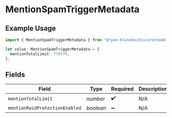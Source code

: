 # MentionSpamTriggerMetadata

## Example Usage

```typescript
import { MentionSpamTriggerMetadata } from "@ryan-blunden/discord/models/components";

let value: MentionSpamTriggerMetadata = {
  mentionTotalLimit: 770376,
};
```

## Fields

| Field                          | Type                           | Required                       | Description                    |
| ------------------------------ | ------------------------------ | ------------------------------ | ------------------------------ |
| `mentionTotalLimit`            | *number*                       | :heavy_check_mark:             | N/A                            |
| `mentionRaidProtectionEnabled` | *boolean*                      | :heavy_minus_sign:             | N/A                            |